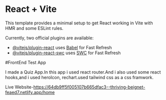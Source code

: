 # React + Vite

This template provides a minimal setup to get React working in Vite with HMR and some ESLint rules.

Currently, two official plugins are available:

- [@vitejs/plugin-react](https://github.com/vitejs/vite-plugin-react/blob/main/packages/plugin-react/README.md) uses [Babel](https://babeljs.io/) for Fast Refresh
- [@vitejs/plugin-react-swc](https://github.com/vitejs/vite-plugin-react-swc) uses [SWC](https://swc.rs/) for Fast Refresh


#FrontEnd Test App

I made a Quiz App.In this app i used react router.And  i also used some react hooks,and i used heroIcon, rechart.used tailwind css as a css framwork.

Live Website-https://64db9ff5f005107b665dfac3--thriving-beignet-feaed7.netlify.app/home